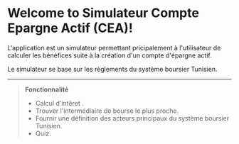 Welcome to Simulateur Compte Epargne Actif (CEA)!
===================

L'application est un simulateur permettant pricipalement à l'utilisateur de 
calculer les bénéfices suite à la création d'un compte d'épargne actif. 

Le simulateur se base sur les règlements du système boursier Tunisien.

----------

> **Fonctionnalité**
> 
> - Calcul d'intêret .
> - Trouver l'intermédiaire de bourse le plus proche.
> - Fournir une définition des acteurs principaux du système boursier Tunisien.
> - Quiz. 

